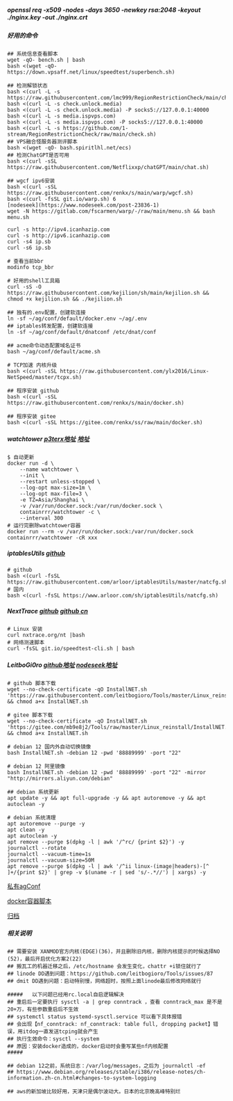 ##### openssl req -x509 -nodes -days 3650 -newkey rsa:2048 -keyout ./nginx.key -out ./nginx.crt

##### 好用的命令
```shell
## 系统信息查看脚本
wget -qO- bench.sh | bash
bash <(wget -qO- https://down.vpsaff.net/linux/speedtest/superbench.sh)

## 检测解锁状态
bash <(curl -L -s https://raw.githubusercontent.com/lmc999/RegionRestrictionCheck/main/check.sh)
bash <(curl -L -s check.unlock.media)
bash <(curl -L -s check.unlock.media) -P socks5://127.0.0.1:40000
bash <(curl -L -s media.ispvps.com)
bash <(curl -L -s media.ispvps.com) -P socks5://127.0.0.1:40000
bash <(curl -L -s https://github.com/1-stream/RegionRestrictionCheck/raw/main/check.sh)
## VPS融合怪服务器测评脚本
bash <(wget -qO- bash.spiritlhl.net/ecs)
## 检测ChatGPT是否可用
bash <(curl -sSL https://raw.githubusercontent.com/Netflixxp/chatGPT/main/chat.sh)

## wgcf ipv6安装
bash <(curl -sSL https://raw.githubusercontent.com/renkx/s/main/warp/wgcf.sh)
bash <(curl -fsSL git.io/warp.sh) 6
[nodeseek](https://www.nodeseek.com/post-23836-1)
wget -N https://gitlab.com/fscarmen/warp/-/raw/main/menu.sh && bash menu.sh

curl -s http://ipv4.icanhazip.com 
curl -s http://ipv6.icanhazip.com
curl -s4 ip.sb
curl -s6 ip.sb

# 查看当前bbr
modinfo tcp_bbr

# 好用的shell工具箱
curl -sS -O https://raw.githubusercontent.com/kejilion/sh/main/kejilion.sh && chmod +x kejilion.sh && ./kejilion.sh

## 独有的.env配置，创建软连接
ln -sf ~/ag/conf/default/docker.env ~/ag/.env
## iptables转发配置，创建软连接
ln -sf ~/ag/conf/default/dnatconf /etc/dnat/conf

## acme命令动态配置域名证书
bash ~/ag/conf/default/acme.sh

# TCP加速 内核升级
bash <(curl -sSL https://raw.githubusercontent.com/ylx2016/Linux-NetSpeed/master/tcpx.sh)

## 程序安装 github
bash <(curl -sSL https://raw.githubusercontent.com/renkx/s/main/docker.sh)

## 程序安装 gitee
bash <(curl -sSL https://gitee.com/renkx/ss/raw/main/docker.sh)
```

##### watchtower [p3terx地址](https://p3terx.com/archives/docker-watchtower.html) [地址](https://containrrr.dev/watchtower/arguments/)
```shell
$ 自动更新
docker run -d \
    --name watchtower \
    --init \
    --restart unless-stopped \
    --log-opt max-size=1m \
    --log-opt max-file=3 \
    -e TZ=Asia/Shanghai \
    -v /var/run/docker.sock:/var/run/docker.sock \
    containrrr/watchtower -c \
    --interval 300
# 运行完删除watchtower容器
docker run --rm -v /var/run/docker.sock:/var/run/docker.sock containrrr/watchtower -cR xxx
```

##### iptablesUtils [github](https://github.com/arloor/iptablesUtils)
```shell
# github
bash <(curl -fsSL https://raw.githubusercontent.com/arloor/iptablesUtils/master/natcfg.sh)
# 国内
bash <(curl -fsSL https://www.arloor.com/sh/iptablesUtils/natcfg.sh)
```

##### NextTrace [github](https://github.com/nxtrace/NTrace-core) [github cn](https://github.com/nxtrace/NTrace-core/blob/main/README_zh_CN.md)
```shell
# Linux 安装
curl nxtrace.org/nt |bash
# 网络测速脚本
curl -fsSL git.io/speedtest-cli.sh | bash
```

##### LeitboGi0ro [github地址](https://github.com/leitbogioro/Tools) [nodeseek地址](https://www.nodeseek.com/post-9383-1)
```shell
# github 脚本下载
wget --no-check-certificate -qO InstallNET.sh 'https://raw.githubusercontent.com/leitbogioro/Tools/master/Linux_reinstall/InstallNET.sh' && chmod a+x InstallNET.sh

# gitee 脚本下载
wget --no-check-certificate -qO InstallNET.sh 'https://gitee.com/mb9e8j2/Tools/raw/master/Linux_reinstall/InstallNET.sh' && chmod a+x InstallNET.sh

# debian 12 国内外自动切换镜像
bash InstallNET.sh -debian 12 -pwd '88889999' -port "22"

# debian 12 阿里镜像
bash InstallNET.sh -debian 12 -pwd '88889999' -port "22" -mirror "http://mirrors.aliyun.com/debian"

```

```shell
## debian 系统更新
apt update -y && apt full-upgrade -y && apt autoremove -y && apt autoclean -y

# debian 系统清理
apt autoremove --purge -y
apt clean -y
apt autoclean -y
apt remove --purge $(dpkg -l | awk '/^rc/ {print $2}') -y
journalctl --rotate
journalctl --vacuum-time=1s
journalctl --vacuum-size=50M
apt remove --purge $(dpkg -l | awk '/^ii linux-(image|headers)-[^ ]+/{print $2}' | grep -v $(uname -r | sed 's/-.*//') | xargs) -y
```

[私有agConf](https://github.com/renkx/myconf/tree/agconf)

[docker容器脚本](./README_D.md)

[归档](./README_ARCHIVE.md)

##### 相关说明
```shell
## 需要安装 XANMOD官方内核(EDGE)(36)，并且删除旧内核，删除内核提示的时候选择NO (52)，最后开启优化方案2(22)
## 搬瓦工的机器迁移之后，/etc/hostname 会发生变化，chattr +i锁住就行了
## linode DD遇到问题：https://github.com/leitbogioro/Tools/issues/87
## dmit DD遇到问题：启动特别慢，网络超时，按照上面linode最后修改网络就行

#####   以下问题已经用rc.local自启逻辑解决
## 重启后一定要执行 sysctl -a | grep conntrack ，查看 conntrack_max 是不是20+万，有些参数重启后不生效
## systemctl status systemd-sysctl.service 可以看下具体报错
## 会出现【nf_conntrack: nf_conntrack: table full, dropping packet】错误，用itdog一直发送tcping就会产生
## 执行生效命令：sysctl --system
## 原因：安装docker造成的，docker启动时会重写某些nf内核配置
#####

## debian 12之前，系统日志：/var/log/messages，之后为 journalctl -ef
## https://www.debian.org/releases/stable/i386/release-notes/ch-information.zh-cn.html#changes-to-system-logging

## aws的新加坡比较好用，天津只是偶尔波动大。日本的北京晚高峰特别烂
```
